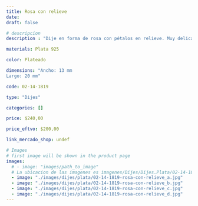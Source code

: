 ```yaml
---
title: Rosa con relieve
date: 
draft: false

# descripcion
description : "Dije en forma de rosa con pétalos en relieve. Muy delicado."

materials: Plata 925

color: Plateado

dimensions: "Ancho: 13 mm 
Largo: 20 mm"

code: 02-14-1819

type: "Dijes"

categories: []

price: $240,00

price_eftvo: $200,00

link_mercado_shop: undef

# Images
# first image will be shown in the product page
images:
  # - image: "images/path_to_image"
  # La ubicacion de las imagenes es imagenes/Dijes/Dijes.Plata/02-14-1819-rosa-con-relieve
  - image: "./images/dijes/plata/02-14-1819-rosa-con-relieve_a.jpg"
  - image: "./images/dijes/plata/02-14-1819-rosa-con-relieve_b.jpg"
  - image: "./images/dijes/plata/02-14-1819-rosa-con-relieve_c.jpg"
  - image: "./images/dijes/plata/02-14-1819-rosa-con-relieve_d.jpg"
---
```

